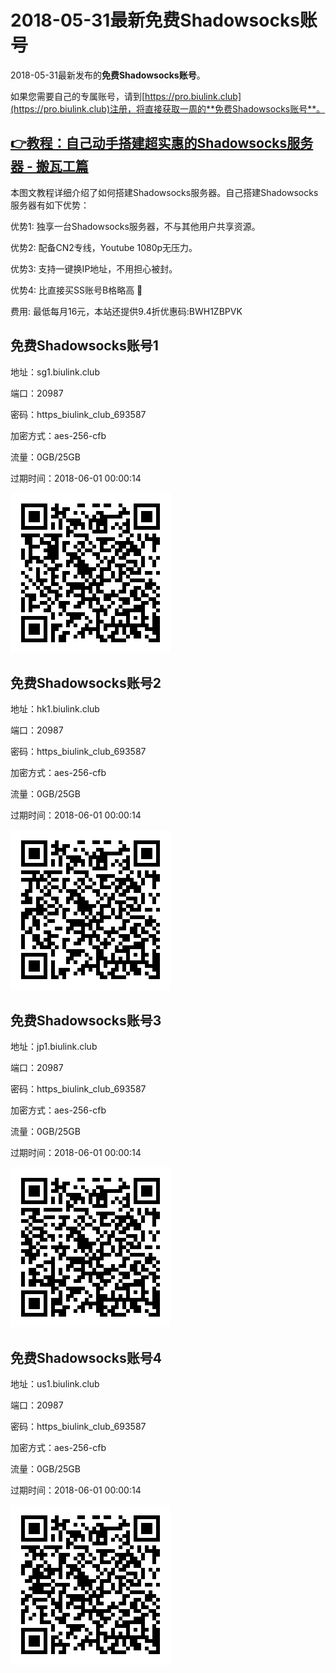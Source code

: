 # 2018-05-31最新**免费Shadowsocks账号**

2018-05-31最新发布的**免费Shadowsocks账号**。

如果您需要自己的专属账号，请到[https://pro.biulink.club](https://pro.biulink.club)注册，将直接获取一周的**免费Shadowsocks账号**。

## [👉教程：自己动手搭建超实惠的Shadowsocks服务器 - 搬瓦工篇](https://github.com/Biulink/ShadowsocksTutorials/blob/master/%E6%95%99%E6%82%A8%E8%87%AA%E5%B7%B1%E5%8A%A8%E6%89%8B%E6%90%AD%E5%BB%BA%E8%B6%85%E5%AE%9E%E6%83%A0%E7%9A%84Shadowsocks%E6%9C%8D%E5%8A%A1%E5%99%A8%20-%20%E6%90%AC%E7%93%A6%E5%B7%A5%E7%AF%87.md)
  
  本图文教程详细介绍了如何搭建Shadowsocks服务器。自己搭建Shadowsocks服务器有如下优势：

  优势1: 独享一台Shadowsocks服务器，不与其他用户共享资源。

  优势2: 配备CN2专线，Youtube 1080p无压力。

  优势3: 支持一键换IP地址，不用担心被封。

  优势4: 比直接买SS账号B格略高 🙂

  费用: 最低每月16元，本站还提供9.4折优惠码:BWH1ZBPVK  
## 免费Shadowsocks账号1

地址：sg1.biulink.club

端口：20987

密码：https_biulink_club_693587

加密方式：aes-256-cfb

流量：0GB/25GB

过期时间：2018-06-01 00:00:14

![免费Shadowsocks账号](../qrcode/7c8fbe8a-c747-4b91-a623-c8c838f4d022.png)

## 免费Shadowsocks账号2

地址：hk1.biulink.club

端口：20987

密码：https_biulink_club_693587

加密方式：aes-256-cfb

流量：0GB/25GB

过期时间：2018-06-01 00:00:14

![免费Shadowsocks账号](../qrcode/d87a35c7-a604-4374-b0a8-798dd80e8753.png)

## 免费Shadowsocks账号3

地址：jp1.biulink.club

端口：20987

密码：https_biulink_club_693587

加密方式：aes-256-cfb

流量：0GB/25GB

过期时间：2018-06-01 00:00:14

![免费Shadowsocks账号](../qrcode/7b9f4d78-0ba8-41a7-a1e9-ee575f60f8a1.png)

## 免费Shadowsocks账号4

地址：us1.biulink.club

端口：20987

密码：https_biulink_club_693587

加密方式：aes-256-cfb

流量：0GB/25GB

过期时间：2018-06-01 00:00:14

![免费Shadowsocks账号](../qrcode/7a136a79-f833-4f18-a23d-ea00c0480964.png)

